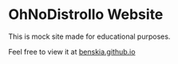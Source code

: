 # OhNoDistrollo Website

This is mock site made for educational purposes.

Feel free to view it at [benskia.github.io](https://benskia.github.io)
